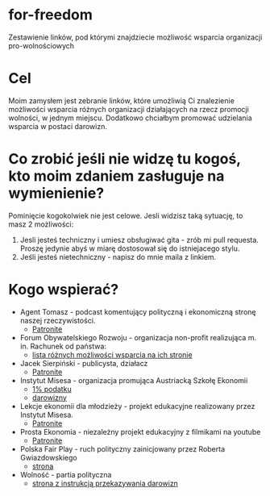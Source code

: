 # for-freedom
Zestawienie linków, pod którymi znajdziecie możliwość wsparcia organizacji pro-wolnościowych

# Cel
Moim zamysłem jest zebranie linków, które umożliwią Ci znalezienie możliwości wsparcia różnych organizacji działających na rzecz promocji wolności, w jednym miejscu. Dodatkowo chciałbym promować udzielania wsparcia w postaci darowizn.

# Co zrobić jeśli nie widzę tu kogoś, kto moim zdaniem zasługuje na wymienienie?
Pominięcie kogokolwiek nie jest celowe. Jesli widzisz taką sytuację, to masz 2 możliwości:
1. Jesli jesteś techniczny i umiesz obsługiwać gita - zrób mi pull requesta. Proszę jedynie abyś w miarę dostosował się do istniejacego stylu.
2. Jeśli jesteś nietechniczny - napisz do mnie maila z linkiem.

# Kogo wspierać?

* Agent Tomasz - podcast komentujący polityczną i ekonomiczną stronę naszej rzeczywistości.
  * [Patronite](https://patronite.pl/agent)
* Forum Obywatelskiego Rozwoju - organizacja non-profit realizująca m. in. Rachunek od państwa:
  * [lista różnych możliwości wsparcia na ich stronie](https://for.org.pl/pl/wspieraj-nas)
* Jacek Sierpiński - publicysta, działacz
  * [Patronite](https://patronite.pl/sierp/)
* Instytut Misesa - organizacja promująca Austriacką Szkołę Ekonomii
  * [1% podatku](https://mises.pl/wsparcie/1-procent/)
  * [darowizny](https://mises.pl/wsparcie/darowizny/)
* Lekcje ekonomii dla młodzieży - projekt edukacyjne realizowany przez Instytut Misesa.
  * [Patronite](https://patronite.pl/LEM/)
* Prosta Ekonomia - niezależny projekt edukacyjny z filmikami na youtube
  * [Patronite](https://patronite.pl/prostaekonomia)
* Polska Fair Play - ruch polityczny zainicjowany przez Roberta Gwiazdowskiego
  * [strona](https://polskafairplay.org)
* Wolność - partia polityczna
  * [strona z instrukcją przekazywania darowizn](https://wolnosc.pl/wesprzyj-nas/)
